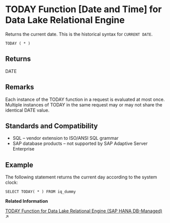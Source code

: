 <!-- loioa58aae9284f21015a550a97595a91cc9 -->

# TODAY Function \[Date and Time\] for Data Lake Relational Engine

Returns the current date. This is the historical syntax for `CURRENT DATE`.



```
TODAY ( * )
```



<a name="loioa58aae9284f21015a550a97595a91cc9__TODAY_returns1"/>

## Returns

DATE



<a name="loioa58aae9284f21015a550a97595a91cc9__TODAY_remarks1"/>

## Remarks

Each instance of the TODAY function in a request is evaluated at most once. Multiple instances of TODAY in the same request may or may not share the identical DATE value.



<a name="loioa58aae9284f21015a550a97595a91cc9__TODAY_standards1"/>

## Standards and Compatibility

-   SQL – vendor extension to ISO/ANSI SQL grammar
-   SAP database products – not supported by SAP Adaptive Server Enterprise



<a name="loioa58aae9284f21015a550a97595a91cc9__TODAY_example1"/>

## Example

The following statement returns the current day according to the system clock:

```
SELECT TODAY( * ) FROM iq_dummy
```

**Related Information**  


[TODAY Function for Data Lake Relational Engine (SAP HANA DB-Managed)](https://help.sap.com/viewer/a898e08b84f21015969fa437e89860c8/2023_1_QRC/en-US/1f010045110b4fbfaebefa285ec75b87.html "Returns the current date. This is the historical syntax for CURRENT DATE.") :arrow_upper_right:

